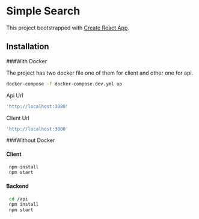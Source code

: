 # Simple Search 

This project bootstrapped with [Create React App](https://github.com/facebook/create-react-app).
## Installation

###With Docker

The project has two docker file one of them for client and other one for api.

```bash
docker-compose -f docker-compose.dev.yml up
```

Api Url
```bash
'http://localhost:3080'
```

Client Url
```bash
'http://localhost:3000'
```

###Without Docker

#### Client
```bash
 npm install
 npm start
```
#### Backend
```bash
 cd /api
 npm install
 npm start
```
